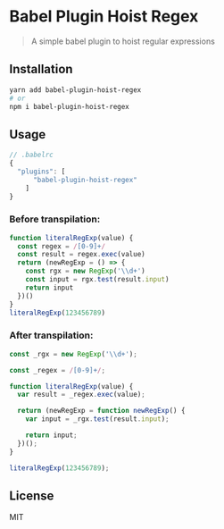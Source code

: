 # Babel Plugin Hoist Regex

> A simple babel plugin to hoist regular expressions

## Installation

```bash
yarn add babel-plugin-hoist-regex
# or 
npm i babel-plugin-hoist-regex

```

## Usage

```js
// .babelrc
{
  "plugins": [
      "babel-plugin-hoist-regex"
    ]
}

```

### Before transpilation:

```js
function literalRegExp(value) {
  const regex = /[0-9]+/
  const result = regex.exec(value)
  return (newRegExp = () => {
    const rgx = new RegExp('\\d+')
    const input = rgx.test(result.input)
    return input
  })()
}
literalRegExp(123456789)

```
### After transpilation:

```js
const _rgx = new RegExp('\\d+');

const _regex = /[0-9]+/;

function literalRegExp(value) {
  var result = _regex.exec(value);

  return (newRegExp = function newRegExp() {
    var input = _rgx.test(result.input);

    return input;
  })();
}

literalRegExp(123456789);

```

## License

MIT